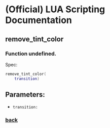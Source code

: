 
# (Official) LUA Scripting Documentation

## remove_tint_color

### Function undefined.

Spec:
```lua
remove_tint_color(
	transition)
```
## Parameters:
- `transition:` 
### [back](../other)
